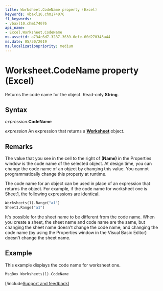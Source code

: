 ```yaml
---
title: Worksheet.CodeName property (Excel)
keywords: vbaxl10.chm174076
f1_keywords:
- vbaxl10.chm174076
api_name:
- Excel.Worksheet.CodeName
ms.assetid: a734c6d7-3287-3639-6efe-60d270343a44
ms.date: 05/30/2019
ms.localizationpriority: medium
---
```



# Worksheet.CodeName property (Excel)

Returns the code name for the object. Read-only **String**.


## Syntax

_expression_.**CodeName**

_expression_ An expression that returns a **[Worksheet](Excel.Worksheet.md)** object.


## Remarks

The value that you see in the cell to the right of **(Name)** in the Properties window is the code name of the selected object. At design time, you can change the code name of an object by changing this value. You cannot programmatically change this property at runtime.

The code name for an object can be used in place of an expression that returns the object. For example, if the code name for worksheet one is Sheet1, the following expressions are identical.

```vb
Worksheets(1).Range("a1") 
Sheet1.Range("a1")
```

It's possible for the sheet name to be different from the code name. When you create a sheet, the sheet name and code name are the same, but changing the sheet name doesn't change the code name, and changing the code name (by using the  Properties window in the Visual Basic Editor) doesn't change the sheet name.


## Example

This example displays the code name for worksheet one.

```vb
MsgBox Worksheets(1).CodeName
```




[!include[Support and feedback](~/includes/feedback-boilerplate.md)]
